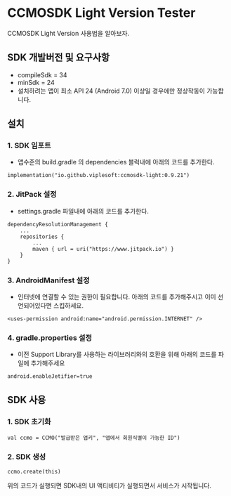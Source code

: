 # CCMOSDK Light Version Tester
CCMOSDK Light Version 사용법을 알아보자.

## SDK 개발버전 및 요구사항
- compileSdk = 34
- minSdk = 24
- 설치하려는 앱이 최소 API 24 (Android 7.0) 이상일 경우에만 정상작동이 가능합니다. 

## 설치
### 1. SDK 임포트
- 앱수준의 build.gradle 의 dependencies 블럭내에 아래의 코드를 추가한다.
```
implementation("io.github.viplesoft:ccmosdk-light:0.9.21")
```

### 2. JitPack 설정
- settings.gradle 파일내에 아래의 코드를 추가한다.
```
dependencyResolutionManagement {
    ...
    repositories {
        ...
        maven { url = uri("https://www.jitpack.io") }
    }
}
```

### 3. AndroidManifest 설정
- 인터넷에 연결할 수 있는 권한이 필요합니다. 아래의 코드를 추가해주시고 이미 선언되어있다면 스킵하세요.
```
<uses-permission android:name="android.permission.INTERNET" />
```

### 4. gradle.properties 설정
- 이전 Support Library를 사용하는 라이브러리와의 호환을 위해 아래의 코드를 파일에 추가해주세요
```
android.enableJetifier=true
```

## SDK 사용
### 1. SDK 초기화

```
val ccmo = CCMO("발급받은 앱키", "앱에서 회원식별이 가능한 ID")
```

### 2. SDK 생성

```
ccmo.create(this)
```

위의 코드가 실행되면 SDK내의 UI 액티비티가 실행되면서 서비스가 시작됩니다. 
